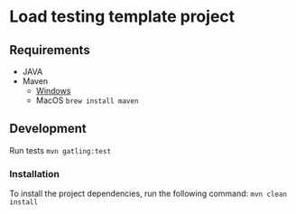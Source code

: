 # Load testing template project


## Requirements
- JAVA
- Maven 
    - [Windows](https://maven.apache.org/download.cgi) 
    - MacOS `brew install maven`

## Development

Run tests
`mvn gatling:test`

### Installation
To install the project dependencies, run the following command:
`mvn clean install`